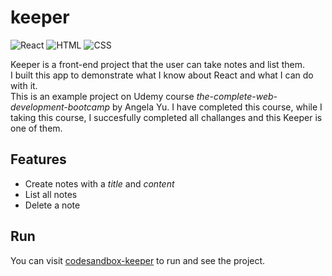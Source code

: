 # keeper
![React](https://img.shields.io/badge/-React-%239cf) ![HTML](https://img.shields.io/badge/-HTML-blue) ![CSS](https://img.shields.io/badge/-CSS-yellow)

Keeper is a front-end project that the user can take notes and list them.  
I built this app to demonstrate what I know about React and what I can do with it.  
This is an example project on Udemy course _the-complete-web-development-bootcamp_ by Angela Yu. I have completed this course, while I taking this course, I succesfully completed all challanges and this Keeper is one of them.

## Features
- Create notes with a _title_ and _content_
- List all notes
- Delete a note

## Run
You can visit [codesandbox-keeper](https://codesandbox.io/s/keeper-part-3-completed-forked-go43d) to run and see the project.

